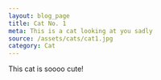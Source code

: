 ```yaml
---
layout: blog_page
title: Cat No. 1
meta: This is a cat looking at you sadly
source: /assets/cats/cat1.jpg
category: Cat
---
```


This cat is soooo cute!